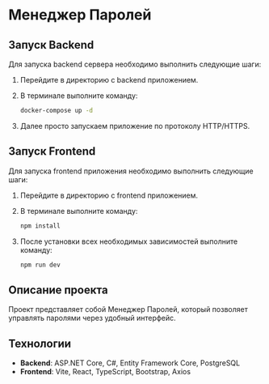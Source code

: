 # Менеджер Паролей

## Запуск Backend

Для запуска backend сервера необходимо выполнить следующие шаги:
1. Перейдите в директорию с backend приложением.
2. В терминале выполните команду:

    ```bash
    docker-compose up -d
    ```

3. Далее просто запускаем приложение по протоколу HTTP/HTTPS.


## Запуск Frontend

Для запуска frontend приложения необходимо выполнить следующие шаги:
1. Перейдите в директорию с frontend приложением.
2. В терминале выполните команду:

    ```bash
    npm install
    ```

3. После установки всех необходимых зависимостей выполните команду:

    ```bash
    npm run dev
    ```

## Описание проекта

Проект представляет собой Менеджер Паролей, который позволяет управлять паролями через удобный интерфейс. 


## Технологии

- **Backend**: ASP.NET Core, C#, Entity Framework Core, PostgreSQL
- **Frontend**: Vite, React, TypeScript, Bootstrap, Axios
